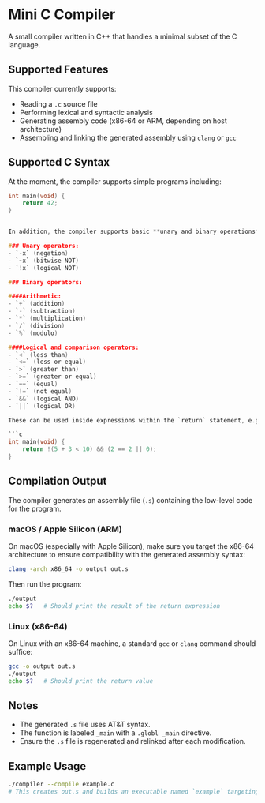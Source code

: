 # Mini C Compiler

A small compiler written in C++ that handles a minimal subset of the C language.

## Supported Features

This compiler currently supports:

- Reading a `.c` source file
- Performing lexical and syntactic analysis
- Generating assembly code (x86-64 or ARM, depending on host architecture)
- Assembling and linking the generated assembly using `clang` or `gcc`

## Supported C Syntax

At the moment, the compiler supports simple programs including:

```c
int main(void) {
    return 42;
}


In addition, the compiler supports basic **unary and binary operations**, including:

### Unary operators:
- `-x` (negation)
- `~x` (bitwise NOT)
- `!x` (logical NOT)

### Binary operators:

####Arithmetic:
- `+` (addition)
- `-` (subtraction)
- `*` (multiplication)
- `/` (division)
- `%` (modulo)

####Logical and comparison operators:
- `<` (less than)
- `<=` (less or equal)
- `>` (greater than)
- `>=` (greater or equal)
- `==` (equal)
- `!=` (not equal)
- `&&` (logical AND)
- `||` (logical OR)

These can be used inside expressions within the `return` statement, e.g.:

```c
int main(void) {
    return !(5 + 3 < 10) && (2 == 2 || 0);
}
```

## Compilation Output

The compiler generates an assembly file (`.s`) containing the low-level code for the program.

### macOS / Apple Silicon (ARM)

On macOS (especially with Apple Silicon), make sure you target the x86-64 architecture to ensure compatibility with the generated assembly syntax:

```bash
clang -arch x86_64 -o output out.s
```

Then run the program:

```bash
./output
echo $?   # Should print the result of the return expression
```

### Linux (x86-64)

On Linux with an x86-64 machine, a standard `gcc` or `clang` command should suffice:

```bash
gcc -o output out.s
./output
echo $?   # Should print the return value
```

## Notes

- The generated `.s` file uses AT&T syntax.
- The function is labeled `_main` with a `.globl _main` directive.
- Ensure the `.s` file is regenerated and relinked after each modification.

## Example Usage

```bash
./compiler --compile example.c
# This creates out.s and builds an executable named `example` targeting x86_64
```

